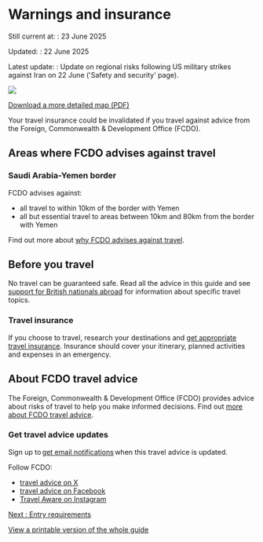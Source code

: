 # Warnings and insurance

Still current at:
:   23 June 2025

Updated:
:   22 June 2025

Latest update:
:   Update on regional risks following US military strikes against Iran on 22 June ('Safety and security' page).

![](https://assets.publishing.service.gov.uk/media/681a1ee1fb59a222d4f17336/FCDO__TA__034_-_Saudi_Arabia_Travel_Advice_Ed3__WEB_.jpg)


[Download a more detailed map (PDF)](https://assets.publishing.service.gov.uk/media/681a1ee2fb59a222d4f17337/FCDO__TA__034_-_Saudi_Arabia_Travel_Advice_Ed3.pdf)

Your travel insurance could be invalidated if you travel against advice from the Foreign, Commonwealth & Development Office (FCDO).

## Areas where FCDO advises against travel

### Saudi Arabia-Yemen border

FCDO advises against:

* all travel to within 10km of the border with Yemen
* all but essential travel to areas between 10km and 80km from the border with Yemen

Find out more about [why FCDO advises against travel](/foreign-travel-advice/saudi-arabia/regional-risks).

## Before you travel

No travel can be guaranteed safe. Read all the advice in this guide and see [support for British nationals abroad](https://www.gov.uk/government/collections/support-for-british-nationals-abroad) for information about specific travel topics.

### Travel insurance

If you choose to travel, research your destinations and [get appropriate travel insurance](https://www.gov.uk/guidance/foreign-travel-insurance). Insurance should cover your itinerary, planned activities and expenses in an emergency.

## About FCDO travel advice

The Foreign, Commonwealth & Development Office (FCDO) provides advice about risks of travel to help you make informed decisions. Find out [more about FCDO travel advice](https://www.gov.uk/guidance/about-foreign-commonwealth-development-office-travel-advice).

### Get travel advice updates

Sign up to [get email notifications](https://www.gov.uk/foreign-travel-advice/saudi-arabia/email-signup) when this travel advice is updated.

Follow FCDO:

* [travel advice on X](https://x.com/fcdotravelgovuk)
* [travel advice on Facebook](https://www.facebook.com/FCDOTravel/)
* [Travel Aware on Instagram](https://www.instagram.com/accounts/login/?next=https%3A%2F%2Fwww.instagram.com%2Ftravelaware%2F&is_from_rle)

[Next
:
Entry requirements](/foreign-travel-advice/saudi-arabia/entry-requirements)

[View a printable version of the whole guide](/foreign-travel-advice/saudi-arabia/print)